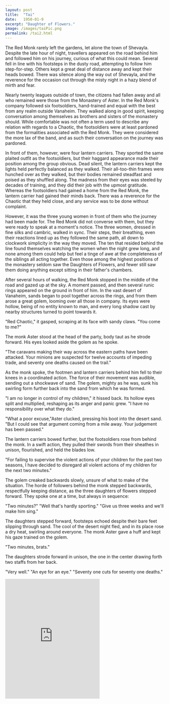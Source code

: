 ```yaml
---
layout: post
title:  "Tai"
date:   1950-01-9
excerpt: "Daughter of Flowers."
image: /images/taiPic.png
permalink: /tai2.html
---
```


The Red Monk rarely left the gardens, let alone the town of Shevayla. Despite the late hour of night, travellers appeared on the road behind him and followed him on his journey, curious of what this could mean. Several fell in line with his footsteps in the dusty road, attempting to follow him step-for-step. Others kept a great deal of distance away and kept their heads bowed. There was silence along the way out of Shevayla, and the reverence for the occasion cut through the misty night in a hazy blend of mirth and fear.

Nearly twenty leagues outside of town, the citizens had fallen away and all who remained were those from the Monastery of Aster. In the Red Monk's company followed six footsoldiers, hand-trained and equal with the best from any realm outside Vanaheim. They walked along in good spirit, keeping conversation among themselves as brothers and sisters of the monastery should. While comfortable was not often a term used to describe any relation with regards to a Chaotic, the footsoldiers were at least pardoned from the formalities associated with the Red Monk. They were considered the more lax of the band, and as such their conversation on the journey was pardoned.

In front of them, however, were four lantern carriers. They sported the same plaited outfit as the footsoldiers, but their haggard appearance made their position among the group obvious. Dead silent, the lantern carriers kept the lights held perfectly balanced as they walked. Their all-too-thin frames were hunched over as they walked, but their bodies remained steadfast and poised as they shuffled along. The madness from their eyes was steeled by decades of training, and they did their job with the upmost gratitude. Whereas the footsoldiers had gained a home from the Red Monk, the lantern carrier had gained their minds back. There was a reverence for the Chaotic that they held close, and any service was to be done without complaint.

However, it was the three young women in front of them who the journey had been made for. The Red Monk did not converse with them, but they were ready to speak at a moment's notice. The three women, dressed in fine silks and cambric, walked in sync. Their steps, their breathing, even their reactions lined up as they followed the same path, all down to clockwork simplicity in the way they moved. The ten that resided behind the line found themselves watching the women when the night grew long, and none among them could help but feel a tinge of awe at the completeness of the siblings all acting together. Even those among the highest positions of the monastery seldom saw the Daughters of Flowers, and fewer still saw them doing anything except sitting in their father's chambers.

After several hours of walking, the Red Monk stopped in the middle of the road and gazed up at the sky. A moment passed, and then several runic rings appeared on the ground in front of him. In the vast desert of Vanaheim, sands began to pool together across the rings, and from them arose a great golem, looming over all those in company. Its eyes were hollow, being of no entity known to man, and every long shadow cast by nearby structures turned to point towards it.

"Red Chaotic," it gasped, scraping at its face with sandy claws. "You come to me?"

The monk Aster stood at the head of the party, body taut as he strode forward. His eyes looked aside the golem as he spoke.

"The caravans making their way across the eastern paths have been attacked. Your minions are suspected for twelve accounts of impeding trade, and seventy one deaths caused on the trail."

As the monk spoke, the footmen and lantern carriers behind him fell to their knees in a coordinated action. The force of their movement was audible, sending out a shockwave of sand. The golem, mighty as he was, sunk his swirling form further back into the sand from which he was formed.

"I am no longer in control of my children," it hissed back. Its hollow eyes split and multiplied, reshaping as its anger and panic grew. "I have no responsibility over what they do."

"What a poor excuse,"Aster clucked, pressing his boot into the desert sand. "But I could see that argument coming from a mile away. Your judgement has been passed."

The lantern carriers bowed further, but the footsoldiers rose from behind the monk. In a swift action, they pulled their swords from their sheathes in unison, flourished, and held the blades low.

"For failing to supervise the violent actions of your children for the past two seasons, I have decided to disregard all violent actions of my children for the next two minutes."

The golem creaked backwards slowly, unsure of what to make of the situation. The horde of followers behind the monk stepped backwards, respectfully keeping distance, as the three daughters of flowers stepped forward. They spoke one at a time, but always in sequence:

"Two minutes?"
"Well that's hardly sporting."
"Give us three weeks and we'll make him sing."

The daughters stepped forward, footsteps echoed despite their bare feet slipping through sand. The cool of the desert night fled, and in its place rose a dry heat, swirling around everyone. The monk Aster gave a huff and kept his gaze trained on the golem.

"Two minutes, brats."

The daughters strode forward in unison, the one in the center drawing forth two staffs from her back.

"Very well."
"An eye for an eye."
"Seventy one cuts for seventy one deaths."


<iframe src="https://open.spotify.com/embed/playlist/2DF3gmnC43DGcoOrMJ7pmw" width="300" height="380" frameborder="0" allowtransparency="true" allow="encrypted-media"></iframe>
